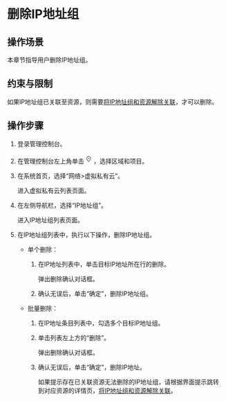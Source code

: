 # 删除IP地址组<a name="vpc_IPAddressGroup_0011"></a>

## 操作场景<a name="section1821161414182"></a>

本章节指导用户删除IP地址组。

## 约束与限制<a name="section1550519435256"></a>

如果IP地址组已关联至资源，则需要[将IP地址组和资源解除关联](将IP地址组和资源解除关联.md)，才可以删除。

## 操作步骤<a name="section18268732272"></a>

1.  登录管理控制台。


1.  在管理控制台左上角单击![](figures/icon-region.png)，选择区域和项目。
2.  在系统首页，选择“网络\>虚拟私有云”。

    进入虚拟私有云列表页面。

3.  在左侧导航栏，选择“IP地址组”。

    进入IP地址组列表页面。

4.  在IP地址组列表中，执行以下操作，删除IP地址组。
    -   单个删除：
        1.  在IP地址列表中，单击目标IP地址所在行的删除。

            弹出删除确认对话框。

        2.  确认无误后，单击“确定”，删除IP地址组。

    -   批量删除：
        1.  在IP地址条目列表中，勾选多个目标IP地址组。
        2.  单击列表左上方的“删除”。

            弹出删除确认对话框。

        3.  确认无误后，单击“确定”，删除IP地址。

            如果提示存在已关联资源无法删除的IP地址组，请根据界面提示跳转到对应资源的详情页，[将IP地址组和资源解除关联](将IP地址组和资源解除关联.md)。




